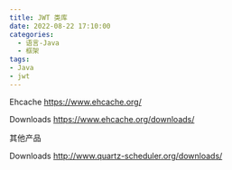 ```yaml
---
title: JWT 类库
date: 2022-08-22 17:10:00
categories:
  - 语言-Java
  - 框架
tags:
- Java
- jwt
---
```


Ehcache
<https://www.ehcache.org/>

Downloads
<https://www.ehcache.org/downloads/>

其他产品

Downloads
<http://www.quartz-scheduler.org/downloads/>
